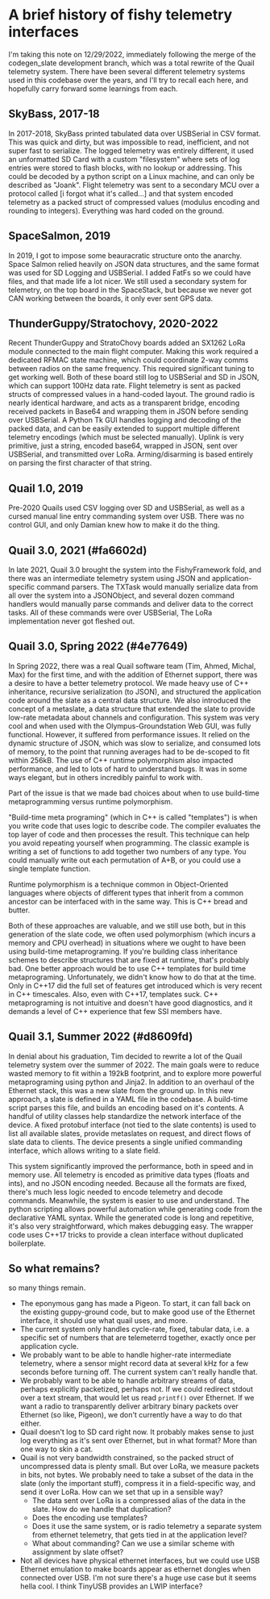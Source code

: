 # A brief history of fishy telemetry interfaces

I'm taking this note on 12/29/2022, immediately following the merge of the codegen_slate development branch, which was a total rewrite of the Quail telemetry system. There have been several different telemetry systems used in this codebase over the years, and I'll try to recall each here, and hopefully carry forward some learnings from each.

## SkyBass, 2017-18
In 2017-2018, SkyBass printed tabulated data over USBSerial in CSV format. This was quick and dirty, but was impossible to read, inefficient, and not super fast to serialize. The logged telemetry was entirely different, it used an unformatted SD Card with a custom "filesystem" where sets of log entries were stored to flash blocks, with no lookup or addressing. This could be decoded by a python script on a Linux machine, and can only be described as "Joank". Flight telemetry was sent to a secondary MCU over a protocol called [i forgot what it's called...] and that system encoded telemetry as a packed struct of compressed values (modulus encoding and rounding to integers). Everything was hard coded on the ground.

## SpaceSalmon, 2019
In 2019, I got to impose some beauracratic structure onto the anarchy. Space Salmon relied heavily on JSON data structures, and the same format was used for SD Logging and USBSerial. I added FatFs so we could have files, and that made life a lot nicer. We still used a secondary system for telemetry, on the top board in the SpaceStack, but because we never got CAN working between the boards, it only ever sent GPS data.

## ThunderGuppy/Stratochovy, 2020-2022
Recent ThunderGuppy and StratoChovy boards added an SX1262 LoRa module connected to the main flight computer. Making this work required a dedicated RFMAC state machine, which could coordinate 2-way comms between radios on the same frequency. This required significant tuning to get working well. Both of these board still log to USBSerial and SD in JSON, which can support 100Hz data rate. Flight telemetry is sent as packed structs of compressed values in a hand-coded layout. The ground radio is nearly identical hardware, and acts as a transparent bridge, encoding received packets in Base64 and wrapping them in JSON before sending over USBSerial. A Python Tk GUI handles logging and decoding of the packed data, and can be easily extended to support multiple different telemetry encodings (which must be selected manually). Uplink is very primitive, just a string, encoded base64, wrapped in JSON, sent over USBSerial, and transmitted over LoRa. Arming/disarming is based entirely on parsing the first character of that string.

## Quail 1.0, 2019
Pre-2020 Quails used CSV logging over SD and USBSerial, as well as a cursed manual line entry commanding system over USB. There was no control GUI, and only Damian knew how to make it do the thing.

## Quail 3.0, 2021 (#fa6602d)
In late 2021, Quail 3.0 brought the system into the FishyFramework fold, and there was an intermediate telemetry system using JSON and application-specific command parsers. The TXTask would manually serialize data from all over the system into a JSONObject, and several dozen command handlers would manually parse commands and deliver data to the correct tasks. All of these commands were over USBSerial, The LoRa implementation never got fleshed out. 

## Quail 3.0, Spring 2022 (#4e77649)
In Spring 2022, there was a real Quail software team (Tim, Ahmed, Michal, Max) for the first time, and with the addition of Ethernet support, there was a desire to have a better telemetry protocol. We made heavy use of C++ inheritance, recursive serialization (to JSON), and structured the application code around the slate as a central data structure. We also introduced the concept of a metaslate, a data structure that extended the slate to provide low-rate metadata about channels and configuration. This system was very cool and when used with the Olympus-Groundstation Web GUI, was fully functional. However, it suffered from performance issues. It relied on the dynamic structure of JSON, which was slow to serialize, and consumed lots of memory, to the point that running averages had to be de-scoped to fit within 256kB. The use of C++ runtime polymorphism also impacted performance, and led to lots of hard to understand bugs. It was in some ways elegant, but in others incredibly painful to work with.

Part of the issue is that we made bad choices about when to use build-time metaprogramming versus runtime polymorphism. 

"Build-time meta programing" (which in C++ is called "templates") is when you write code that uses logic to describe code. The compiler evaluates the top layer of code and then processes the result. This technique can help you avoid repeating yourself when programming. The classic example is writing a set of functions to add together two numbers of any type. You could manually write out each permutation of A+B, or you could use a single template function.

Runtime polymorphism is a technique common in Object-Oriented languages where objects of different types that inherit from a common ancestor can be interfaced with in the same way. This is C++ bread and butter.

Both of these approaches are valuable, and we still use both, but in this generation of the slate code, we often used polymorphism (which incurs a memory and CPU overhead) in situations where we ought to have been using build-time metaprograming. If you're building class inheritance schemes to describe structures that are fixed at runtime, that's probably bad. One better approach would be to use C++ templates for build time metaprograming. Unfortunately, we didn't know how to do that at the time. Only in C++17 did the full set of features get introduced which is very recent in C++ timescales. Also, even with C++17, templates suck. C++ metaprograming is not intuitive and doesn't have good diagnostics, and it demands a level of C++ experience that few SSI members have.

## Quail 3.1, Summer 2022 (#d8609fd)
In denial about his graduation, Tim decided to rewrite a lot of the Quail telemetry system over the summer of 2022. The main goals were to reduce wasted memory to fit within a 192kB footprint, and to explore more powerful metaprograming using python and Jinja2. In addition to an overhaul of the Ethernet stack, this was a new slate from the ground up. In this new approach, a slate is defined in a YAML file in the codebase. A build-time script parses this file, and builds an encoding based on it's contents. A handful of utility classes help standardize the network interface of the device. A fixed protobuf interface (not tied to the slate contents) is used to list all available slates, provide metaslates on request, and direct flows of slate data to clients. The device presents a single unified commanding interface, which allows writing to a slate field.

This system significantly improved the performance, both in speed and in memory use. All telemetry is encoded as primitive data types (floats and ints), and no JSON encoding needed. Because all the formats are fixed, there's much less logic needed to encode telemetry and decode commands. Meanwhile, the system is easier to use and understand. The python scripting allows powerful automation while generating code from the declarative YAML syntax. While the generated code is long and repetitive, it's also very straightforward, which makes debugging easy. The wrapper code uses C++17 tricks to provide a clean interface without duplicated boilerplate.

## So what remains?
so many things remain.
- The eponymous gang has made a Pigeon. To start, it can fall back on the existing guppy-ground code, but to make good use of the Ethernet interface, it should use what quail uses, and more.
- The current system only handles cycle-rate, fixed, tabular data, i.e. a specific set of numbers that are telemeterrd together, exactly once per application cycle. 
- We probably want to be able to handle higher-rate intermediate telemetry, where a sensor might record data at several kHz for a few seconds before turning off. The current system can't really handle that.
- We probably want to be able to handle arbitrary streams of data, perhaps explicitly packetized, perhaps not. If we could redirect stdout over a text stream, that would let us read `printf()` over Ethernet. If we want a radio to transparently deliver arbitrary binary packets over Ethernet (so like, Pigeon), we don't currently have a way to do that either.
- Quail doesn't log to SD card right now. It probably makes sense to just log everything as it's sent over Ethernet, but in what format? More than one way to skin a cat.
- Quail is not very bandwidth constrained, so the packed struct of uncompressed data is plenty small. But over LoRa, we measure packets in bits, not bytes. We probably need to take a subset of the data in the slate (only the important stuff), compress it in a field-specific way, and send it over LoRa. How can we set that up in a sensible way? 
    - The data sent over LoRa is a compressed alias of the data in the slate. How do we handle that duplication?
    - Does the encoding use templates? 
    - Does it use the same system, or is radio telemetry a separate system from ethernet telemetry, that gets tied in at the application level?
    - What about commanding? Can we use a similar scheme with assignment by slate offset?
- Not all devices have physical ethernet interfaces, but we could use USB Ethernet emulation to make boards appear as ethernet dongles when connected over USB. I'm not sure there's a huge use case but it seems hella cool. I think TinyUSB provides an LWIP interface?